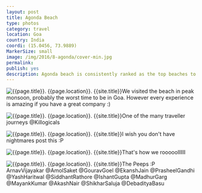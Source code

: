 ```yaml
---
layout: post
title: Agonda Beach
type: photos
category: travel
location: Goa
country: India
coordi: (15.0456, 73.9889)
MarkerSize: small
image: /img/2016/8-agonda/cover-min.jpg
permalink:
publish: yes
description: Agonda beach is consistently ranked as the top beaches to visit in India and is also a popular for being the nesting ground for turtles.
---
```

<!-- http://compressjpeg.com -->
<!-- http://compressimage.toolur.com/ 1024, 400-->
<p class="center"><img src="{{site.baseurl}}/img/2016/8-agonda/cover.jpg" alt="{{page.title}}. {{page.location}}. {{site.title}}" title="{{page.title}}">We visited the beach in peak monsoon, probably the worst time to be in Goa. However every experience is amazing if you have a great company :)</p>

<p class="center"><img src="{{site.baseurl}}/img/2016/8-agonda/1.jpg" alt="{{page.title}}. {{page.location}}. {{site.title}}" title="{{page.title}}">One of the many traveller journeys @Killogicals</p>

<p class="center"><img src="{{site.baseurl}}/img/2016/8-agonda/2.jpg" alt="{{page.title}}. {{page.location}}. {{site.title}}" title="{{page.title}}">I wish you don't have nightmares post this :P</p>

<p class="center"><img src="{{site.baseurl}}/img/2016/8-agonda/3.jpg" alt="{{page.title}}. {{page.location}}. {{site.title}}" title="{{page.title}}">That's how we rooooollllll</p>


<p class="center"><img src="{{site.baseurl}}/img/2016/8-agonda/4.jpg" alt="{{page.title}}. {{page.location}}. {{site.title}}" title="{{page.title}}">The Peeps :P <br> ArnavVijayakar @AmolSaket @GouravGoel @EkanshJain @PrasheelGandhi @YashHaritwal @SiddhantRathore @IshantGupta @MadhurGarg @MayankKumar @AkashNair @ShikharSaluja @DebadityaBasu</p>